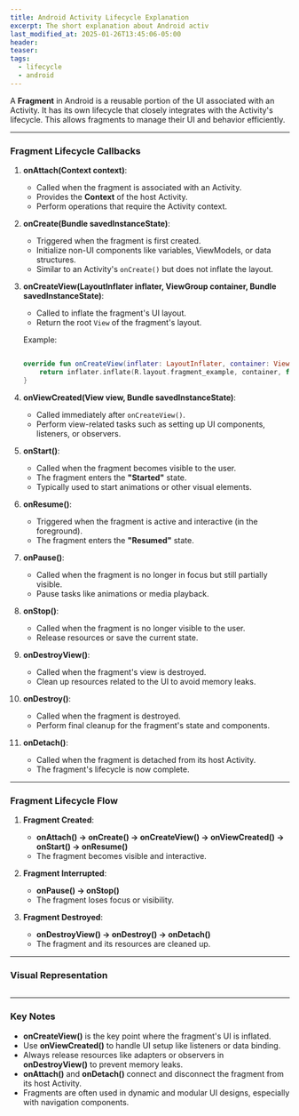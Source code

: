 ```yaml
---
title: Android Activity Lifecycle Explanation
excerpt: The short explanation about Android activ
last_modified_at: 2025-01-26T13:45:06-05:00
header: 
teaser: 
tags:
  - lifecycle
  - android
---
```


A **Fragment** in Android is a reusable portion of the UI associated with an Activity. It has its own lifecycle that closely integrates with the Activity's lifecycle. This allows fragments to manage their UI and behavior efficiently.

---

### **Fragment Lifecycle Callbacks**

1. **onAttach(Context context)**:
    
    - Called when the fragment is associated with an Activity.
    - Provides the **Context** of the host Activity.
    - Perform operations that require the Activity context.
2. **onCreate(Bundle savedInstanceState)**:
    
    - Triggered when the fragment is first created.
    - Initialize non-UI components like variables, ViewModels, or data structures.
    - Similar to an Activity's `onCreate()` but does not inflate the layout.
3. **onCreateView(LayoutInflater inflater, ViewGroup container, Bundle savedInstanceState)**:
    
    - Called to inflate the fragment's UI layout.
    - Return the root `View` of the fragment's layout.
    
    Example:
    
    ```kotlin
    
    override fun onCreateView(inflater: LayoutInflater, container: ViewGroup?, savedInstanceState:Bundle?): View? {     
        return inflater.inflate(R.layout.fragment_example, container, false) 
    }
    ```
    
4. **onViewCreated(View view, Bundle savedInstanceState)**:
    
    - Called immediately after `onCreateView()`.
    - Perform view-related tasks such as setting up UI components, listeners, or observers.
5. **onStart()**:
    
    - Called when the fragment becomes visible to the user.
    - The fragment enters the **"Started"** state.
    - Typically used to start animations or other visual elements.
6. **onResume()**:
    
    - Triggered when the fragment is active and interactive (in the foreground).
    - The fragment enters the **"Resumed"** state.
7. **onPause()**:
    
    - Called when the fragment is no longer in focus but still partially visible.
    - Pause tasks like animations or media playback.
8. **onStop()**:
    
    - Called when the fragment is no longer visible to the user.
    - Release resources or save the current state.
9. **onDestroyView()**:
    
    - Called when the fragment's view is destroyed.
    - Clean up resources related to the UI to avoid memory leaks.
10. **onDestroy()**:
    
    - Called when the fragment is destroyed.
    - Perform final cleanup for the fragment's state and components.
11. **onDetach()**:
    
    - Called when the fragment is detached from its host Activity.
    - The fragment's lifecycle is now complete.

---

### **Fragment Lifecycle Flow**

1. **Fragment Created**:
    
    - **onAttach() → onCreate() → onCreateView() → onViewCreated() → onStart() → onResume()**
    - The fragment becomes visible and interactive.
2. **Fragment Interrupted**:
    
    - **onPause() → onStop()**
    - The fragment loses focus or visibility.
3. **Fragment Destroyed**:
    
    - **onDestroyView() → onDestroy() → onDetach()**
    - The fragment and its resources are cleaned up.

---

### **Visual Representation**
<figure class="align-center">
  <img src="{{ site.url }}{{ site.baseurl }}/assets/images/fragment-lifecycle.png" alt="">
</figure> 

---

### **Key Notes**

- **onCreateView()** is the key point where the fragment's UI is inflated.
- Use **onViewCreated()** to handle UI setup like listeners or data binding.
- Always release resources like adapters or observers in **onDestroyView()** to prevent memory leaks.
- **onAttach()** and **onDetach()** connect and disconnect the fragment from its host Activity.
- Fragments are often used in dynamic and modular UI designs, especially with navigation components.